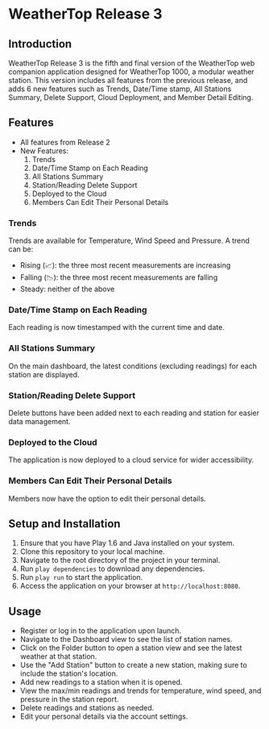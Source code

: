 # WeatherTop Release 3

## Introduction

WeatherTop Release 3 is the fifth and final version of the WeatherTop web companion application designed for WeatherTop 1000, a modular weather station. This version includes all features from the previous release, and adds 6 new features such as Trends, Date/Time stamp, All Stations Summary, Delete Support, Cloud Deployment, and Member Detail Editing.

## Features

- All features from Release 2
- New Features:
  1. Trends
  2. Date/Time Stamp on Each Reading
  3. All Stations Summary
  4. Station/Reading Delete Support
  5. Deployed to the Cloud
  6. Members Can Edit Their Personal Details

### Trends

Trends are available for Temperature, Wind Speed and Pressure. A trend can be:
- Rising (📈): the three most recent measurements are increasing
- Falling (📉): the three most recent measurements are falling
- Steady: neither of the above

### Date/Time Stamp on Each Reading

Each reading is now timestamped with the current time and date.

### All Stations Summary

On the main dashboard, the latest conditions (excluding readings) for each station are displayed.

### Station/Reading Delete Support

Delete buttons have been added next to each reading and station for easier data management.

### Deployed to the Cloud

The application is now deployed to a cloud service for wider accessibility.

### Members Can Edit Their Personal Details

Members now have the option to edit their personal details.

## Setup and Installation

1. Ensure that you have Play 1.6 and Java installed on your system.
2. Clone this repository to your local machine.
3. Navigate to the root directory of the project in your terminal.
4. Run `play dependencies` to download any dependencies.
5. Run `play run` to start the application.
6. Access the application on your browser at `http://localhost:8080`.

## Usage

- Register or log in to the application upon launch.
- Navigate to the Dashboard view to see the list of station names.
- Click on the Folder button to open a station view and see the latest weather at that station.
- Use the "Add Station" button to create a new station, making sure to include the station's location.
- Add new readings to a station when it is opened.
- View the max/min readings and trends for temperature, wind speed, and pressure in the station report.
- Delete readings and stations as needed.
- Edit your personal details via the account settings.
